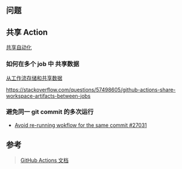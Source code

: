


## 问题

## 共享 Action

 [共享自动化](https://docs.github.com/zh/actions/sharing-automations)

### 如何在多个 job 中 共享数据
[从工作流存储和共享数据](https://docs.github.com/zh/actions/writing-workflows/choosing-what-your-workflow-does/storing-and-sharing-data-from-a-workflow)

https://stackoverflow.com/questions/57498605/github-actions-share-workspace-artifacts-between-jobs


### 避免同一 git commit 的多次运行

- [Avoid re-running wokflow for the same commit #27031](https://github.com/orgs/community/discussions/27031)




## 参考

> [GitHub Actions 文档](https://docs.github.com/zh/actions)